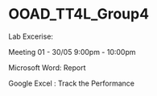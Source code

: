 # OOAD_TT4L_Group4
Lab Excerise:

Meeting 01 - 30/05
9:00pm - 10:00pm 

Microsoft Word:
Report 

Google Excel :
Track the Performance 
